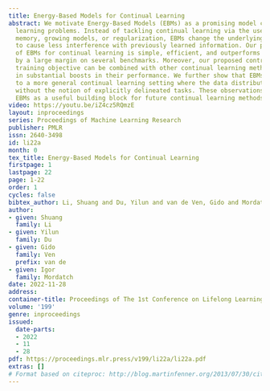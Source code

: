 ```yaml
---
title: Energy-Based Models for Continual Learning
abstract: We motivate Energy-Based Models (EBMs) as a promising model class for continual
  learning problems. Instead of tackling continual learning via the use of external
  memory, growing models, or regularization, EBMs change the underlying training objective
  to cause less interference with previously learned information. Our proposed version
  of EBMs for continual learning is simple, efficient, and outperforms baseline methods
  by a large margin on several benchmarks. Moreover, our proposed contrastive divergence-based
  training objective can be combined with other continual learning methods, resulting
  in substantial boosts in their performance. We further show that EBMs are adaptable
  to a more general continual learning setting where the data distribution changes
  without the notion of explicitly delineated tasks. These observations point towards
  EBMs as a useful building block for future continual learning methods.
video: https://youtu.be/iZ4cz5RQmzE
layout: inproceedings
series: Proceedings of Machine Learning Research
publisher: PMLR
issn: 2640-3498
id: li22a
month: 0
tex_title: Energy-Based Models for Continual Learning
firstpage: 1
lastpage: 22
page: 1-22
order: 1
cycles: false
bibtex_author: Li, Shuang and Du, Yilun and van de Ven, Gido and Mordatch, Igor
author:
- given: Shuang
  family: Li
- given: Yilun
  family: Du
- given: Gido
  family: Ven
  prefix: van de
- given: Igor
  family: Mordatch
date: 2022-11-28
address:
container-title: Proceedings of The 1st Conference on Lifelong Learning Agents
volume: '199'
genre: inproceedings
issued:
  date-parts:
  - 2022
  - 11
  - 28
pdf: https://proceedings.mlr.press/v199/li22a/li22a.pdf
extras: []
# Format based on citeproc: http://blog.martinfenner.org/2013/07/30/citeproc-yaml-for-bibliographies/
---
```

